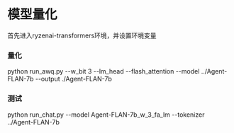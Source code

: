 # 模型量化
首先进入ryzenai-transformers环境，并设置环境变量

### 量化
python run_awq.py --w_bit 3 --lm_head --flash_attention --model ../Agent-FLAN-7b --output ./Agent-FLAN-7b

### 测试
python run_chat.py --model Agent-FLAN-7b_w_3_fa_lm --tokenizer ../Agent-FLAN-7b
